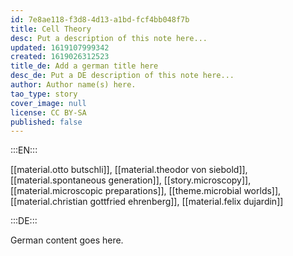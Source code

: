 ```yaml
---
id: 7e8ae118-f3d8-4d13-a1bd-fcf4bb048f7b
title: Cell Theory
desc: Put a description of this note here...
updated: 1619107999342
created: 1619026312523
title_de: Add a german title here
desc_de: Put a DE description of this note here...
author: Author name(s) here.
tao_type: story
cover_image: null
license: CC BY-SA
published: false
---
```


:::EN:::

[[material.otto butschli]], [[material.theodor von siebold]], [[material.spontaneous generation]], [[story.microscopy]], [[material.microscopic preparations]], [[theme.microbial worlds]], [[material.christian gottfried ehrenberg]], [[material.felix dujardin]]

:::DE:::

German content goes here.
